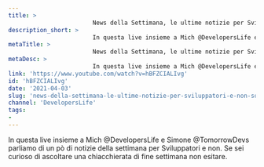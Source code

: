 ```yaml
---
title: > 
                        News della Settimana, le ultime notizie per Sviluppatori e non solo! w/ @TomorrowDevs
description_short: > 
                        In questa live insieme a Mich @DevelopersLife e Simone @TomorrowDevs parliamo di un pò di notizie della settimana per ...
metaTitle: > 
                        News della Settimana, le ultime notizie per Sviluppatori e non solo! w/ @TomorrowDevs
metaDesc: > 
                        In questa live insieme a Mich @DevelopersLife e Simone @TomorrowDevs parliamo di un pò di notizie della settimana per ...
link: 'https://www.youtube.com/watch?v=hBFZCIALIvg'
id: 'hBFZCIALIvg'
date: '2021-04-03'
slug: 'news-della-settimana-le-ultime-notizie-per-sviluppatori-e-non-solo-w-tomorrowdevs'
channel: 'DevelopersLife'
tags: 
- 
---
```

In questa live insieme a Mich @DevelopersLife e Simone @TomorrowDevs parliamo di un pò di notizie della settimana per Sviluppatori e non. Se sei curioso di ascoltare una chiacchierata di fine settimana non esitare.